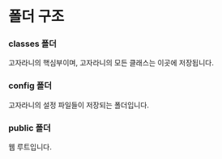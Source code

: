 # 폴더 구조
### classes 폴더
고자라니의 핵심부이며, 고자라니의 모든 클래스는 이곳에 저장됩니다.
### config 폴더
고자라니의 설정 파일들이 저장되는 폴더입니다.
### public 폴더
웹 루트입니다. 
